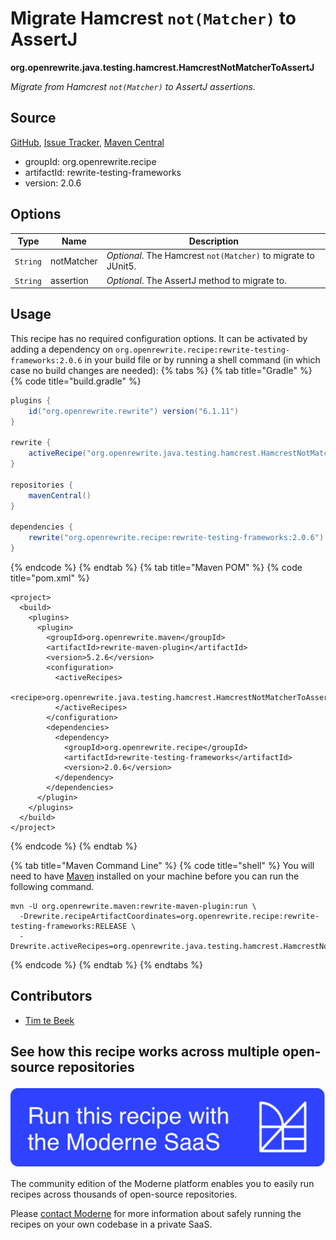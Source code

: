 # Migrate Hamcrest `not(Matcher)` to AssertJ

**org.openrewrite.java.testing.hamcrest.HamcrestNotMatcherToAssertJ**

_Migrate from Hamcrest `not(Matcher)` to AssertJ assertions._

## Source

[GitHub](https://github.com/openrewrite/rewrite-testing-frameworks/blob/main/src/main/java/org/openrewrite/java/testing/hamcrest/HamcrestNotMatcherToAssertJ.java), [Issue Tracker](https://github.com/openrewrite/rewrite-testing-frameworks/issues), [Maven Central](https://central.sonatype.com/artifact/org.openrewrite.recipe/rewrite-testing-frameworks/2.0.6/jar)

* groupId: org.openrewrite.recipe
* artifactId: rewrite-testing-frameworks
* version: 2.0.6

## Options

| Type | Name | Description |
| -- | -- | -- |
| `String` | notMatcher | *Optional*. The Hamcrest `not(Matcher)` to migrate to JUnit5. |
| `String` | assertion | *Optional*. The AssertJ method to migrate to. |


## Usage

This recipe has no required configuration options. It can be activated by adding a dependency on `org.openrewrite.recipe:rewrite-testing-frameworks:2.0.6` in your build file or by running a shell command (in which case no build changes are needed): 
{% tabs %}
{% tab title="Gradle" %}
{% code title="build.gradle" %}
```groovy
plugins {
    id("org.openrewrite.rewrite") version("6.1.11")
}

rewrite {
    activeRecipe("org.openrewrite.java.testing.hamcrest.HamcrestNotMatcherToAssertJ")
}

repositories {
    mavenCentral()
}

dependencies {
    rewrite("org.openrewrite.recipe:rewrite-testing-frameworks:2.0.6")
}
```
{% endcode %}
{% endtab %}
{% tab title="Maven POM" %}
{% code title="pom.xml" %}
```markup
<project>
  <build>
    <plugins>
      <plugin>
        <groupId>org.openrewrite.maven</groupId>
        <artifactId>rewrite-maven-plugin</artifactId>
        <version>5.2.6</version>
        <configuration>
          <activeRecipes>
            <recipe>org.openrewrite.java.testing.hamcrest.HamcrestNotMatcherToAssertJ</recipe>
          </activeRecipes>
        </configuration>
        <dependencies>
          <dependency>
            <groupId>org.openrewrite.recipe</groupId>
            <artifactId>rewrite-testing-frameworks</artifactId>
            <version>2.0.6</version>
          </dependency>
        </dependencies>
      </plugin>
    </plugins>
  </build>
</project>
```
{% endcode %}
{% endtab %}

{% tab title="Maven Command Line" %}
{% code title="shell" %}
You will need to have [Maven](https://maven.apache.org/download.cgi) installed on your machine before you can run the following command.

```shell
mvn -U org.openrewrite.maven:rewrite-maven-plugin:run \
  -Drewrite.recipeArtifactCoordinates=org.openrewrite.recipe:rewrite-testing-frameworks:RELEASE \
  -Drewrite.activeRecipes=org.openrewrite.java.testing.hamcrest.HamcrestNotMatcherToAssertJ
```
{% endcode %}
{% endtab %}
{% endtabs %}

## Contributors
* [Tim te Beek](mailto:tim@moderne.io)


## See how this recipe works across multiple open-source repositories

[![Moderne Link Image](/.gitbook/assets/ModerneRecipeButton.png)](https://app.moderne.io/recipes/org.openrewrite.java.testing.hamcrest.HamcrestNotMatcherToAssertJ)

The community edition of the Moderne platform enables you to easily run recipes across thousands of open-source repositories.

Please [contact Moderne](https://moderne.io/product) for more information about safely running the recipes on your own codebase in a private SaaS.
